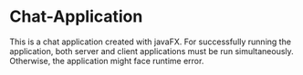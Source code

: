 # Chat-Application

This is a chat application created with javaFX. For successfully running the application, both server and client applications must be run simultaneously. Otherwise, the application might face runtime error. 
